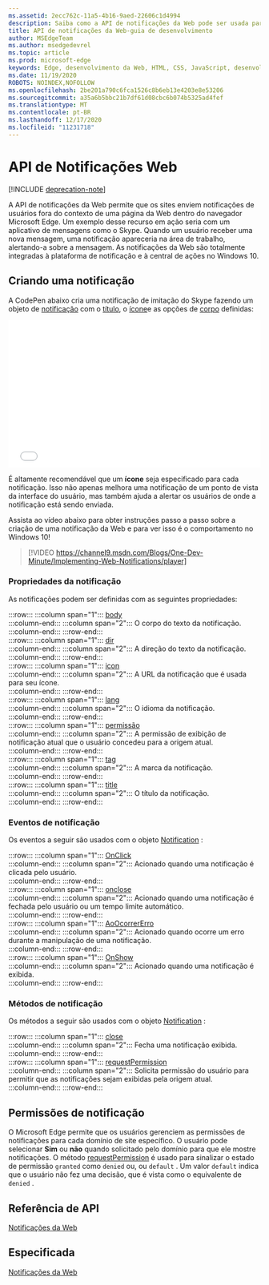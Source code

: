 ```yaml
---
ms.assetid: 2ecc762c-11a5-4b16-9aed-22606c1d4994
description: Saiba como a API de notificações da Web pode ser usada para permitir que os sites enviem notificações de usuários fora do contexto do navegador Microsoft Edge.
title: API de notificações da Web-guia de desenvolvimento
author: MSEdgeTeam
ms.author: msedgedevrel
ms.topic: article
ms.prod: microsoft-edge
keywords: Edge, desenvolvimento da Web, HTML, CSS, JavaScript, desenvolvedor
ms.date: 11/19/2020
ROBOTS: NOINDEX,NOFOLLOW
ms.openlocfilehash: 2be201a790c6fca1526c8b6eb13e4203e8e53206
ms.sourcegitcommit: a35a6b5bbc21b7df61d08cbc6b074b5325ad4fef
ms.translationtype: MT
ms.contentlocale: pt-BR
ms.lasthandoff: 12/17/2020
ms.locfileid: "11231718"
---
```

# API de Notificações Web  

[!INCLUDE [deprecation-note](../../includes/legacy-edge-note.md)]  

A API de notificações da Web permite que os sites enviem notificações de usuários fora do contexto de uma página da Web dentro do navegador Microsoft Edge.  Um exemplo desse recurso em ação seria com um aplicativo de mensagens como o Skype.  Quando um usuário receber uma nova mensagem, uma notificação apareceria na área de trabalho, alertando-a sobre a mensagem.  As notificações da Web são totalmente integradas à plataforma de notificação e à central de ações no Windows 10.  

## Criando uma notificação  

A CodePen abaixo cria uma notificação de imitação do Skype fazendo um objeto de [notificação](https://msdn.microsoft.com/library/mt710818) com o [título](https://msdn.microsoft.com/library/mt710826), o [ícone](https://msdn.microsoft.com/library/mt710814)e as opções de [corpo](https://msdn.microsoft.com/library/mt710811) definidas:  

<iframe height='295' scrolling='no' title='Notificações da Web' src='//codepen.io/MicrosoftEdgeDocumentation/embed/RGbxWW/?height=295&theme-id=23761&default-tab=result&embed-version=2&editable=true' frameborder='no' allowtransparency='true' allowfullscreen='true' style='width: 100%;'>Consulte as <a href='https://codepen.io/MicrosoftEdgeDocumentation/pen/RGbxWW/'> notificações da Web da caneta </a> por documentos do Microsoft Edge ( <a href='https://codepen.io/MicrosoftEdgeDocumentation'> @MicrosoftEdgeDocumentation </a> ) em <a href='https://codepen.io'> CodePen </a> .</iframe>  

É altamente recomendável que um **ícone** seja especificado para cada notificação.  Isso não apenas melhora uma notificação de um ponto de vista da interface do usuário, mas também ajuda a alertar os usuários de onde a notificação está sendo enviada.  

Assista ao vídeo abaixo para obter instruções passo a passo sobre a criação de uma notificação da Web e para ver isso é o comportamento no Windows 10!  

> [!VIDEO https://channel9.msdn.com/Blogs/One-Dev-Minute/Implementing-Web-Notifications/player]  

### Propriedades da notificação  

As notificações podem ser definidas com as seguintes propriedades:  

:::row:::
   :::column span="1":::
      [body](https://developer.mozilla.org/docs/Web/API/Notification/body)  
   :::column-end:::
   :::column span="2":::
      O corpo do texto da notificação.  
   :::column-end:::
:::row-end:::  
:::row:::
   :::column span="1":::
      [dir](https://developer.mozilla.org/docs/Web/API/Notification/dir)  
   :::column-end:::
   :::column span="2":::
      A direção do texto da notificação.  
   :::column-end:::
:::row-end:::  
:::row:::
   :::column span="1":::
      [icon](https://developer.mozilla.org/docs/Web/API/Notification/icon)  
   :::column-end:::
   :::column span="2":::
      A URL da notificação que é usada para seu ícone.  
   :::column-end:::
:::row-end:::  
:::row:::
   :::column span="1":::
      [lang](https://developer.mozilla.org/docs/Web/API/Notification/lang)  
   :::column-end:::
   :::column span="2":::
      O idioma da notificação.  
   :::column-end:::
:::row-end:::  
:::row:::
   :::column span="1":::
      [permissão](https://developer.mozilla.org/docs/Web/API/Notification/permission)  
   :::column-end:::
   :::column span="2":::
      A permissão de exibição de notificação atual que o usuário concedeu para a origem atual.  
   :::column-end:::
:::row-end:::  
:::row:::
   :::column span="1":::
      [tag](https://developer.mozilla.org/docs/Web/API/Notification/tag)  
   :::column-end:::
   :::column span="2":::
      A marca da notificação.  
   :::column-end:::
:::row-end:::  
:::row:::
   :::column span="1":::
      [title](https://developer.mozilla.org/docs/Web/API/Notification/title)  
   :::column-end:::
   :::column span="2":::
      O título da notificação.  
   :::column-end:::
:::row-end:::  

### Eventos de notificação  

Os eventos a seguir são usados com o objeto [Notification](https://developer.mozilla.org/docs/Web/API/Notification) :  

:::row:::
   :::column span="1":::
      [OnClick](https://developer.mozilla.org/docs/Web/API/Element/click_event)  
   :::column-end:::
   :::column span="2":::
      Acionado quando uma notificação é clicada pelo usuário.  
   :::column-end:::
:::row-end:::  
:::row:::
   :::column span="1":::
      [onclose](https://developer.mozilla.org/docs/Archive/Mozilla/XUL/Events/close_event)  
   :::column-end:::
   :::column span="2":::
      Acionado quando uma notificação é fechada pelo usuário ou um tempo limite automático.  
   :::column-end:::
:::row-end:::  
:::row:::
   :::column span="1":::
      [AoOcorrerErro](https://developer.mozilla.org/docs/Web/API/Element/error_event)  
   :::column-end:::
   :::column span="2":::
      Acionado quando ocorre um erro durante a manipulação de uma notificação.  
   :::column-end:::
:::row-end:::  
:::row:::
   :::column span="1":::
      [OnShow](https://developer.mozilla.org/docs/Web/API/Element/show_event)  
   :::column-end:::
   :::column span="2":::
      Acionado quando uma notificação é exibida.  
   :::column-end:::
:::row-end:::  

### Métodos de notificação  

Os métodos a seguir são usados com o objeto [Notification](https://developer.mozilla.org/docs/Web/API/Notification) :  

:::row:::
   :::column span="1":::
      [close](https://developer.mozilla.org/docs/Web/API/Notification/close)  
   :::column-end:::
   :::column span="2":::
      Fecha uma notificação exibida.  
   :::column-end:::
:::row-end:::  
:::row:::
   :::column span="1":::
      [requestPermission](https://developer.mozilla.org/docs/Web/API/Notification/requestPermission)  
   :::column-end:::
   :::column span="2":::
      Solicita permissão do usuário para permitir que as notificações sejam exibidas pela origem atual.  
   :::column-end:::
:::row-end:::  

## Permissões de notificação  

O Microsoft Edge permite que os usuários gerenciem as permissões de notificações para cada domínio de site específico.  O usuário pode selecionar **Sim** ou **não** quando solicitado pelo domínio para que ele mostre notificações.  O método [requestPermission](https://developer.mozilla.org/docs/Web/API/Notification/requestPermission) é usado para sinalizar o estado de permissão `granted` como `denied` ou, ou `default` .  Um valor `default` indica que o usuário não fez uma decisão, que é vista como o equivalente de `denied` .  

## Referência de API  

[Notificações da Web](https://developer.mozilla.org/docs/Web/API/Notifications_API)  

## Especificada  

[Notificações da Web](https://notifications.spec.whatwg.org)  
